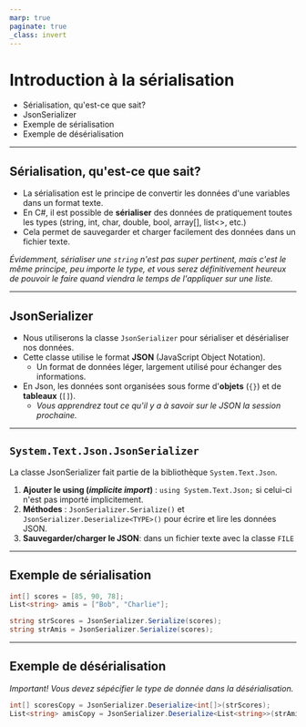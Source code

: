 ```yaml
---
marp: true
paginate: true
_class: invert
---
```


# Introduction à la sérialisation
- Sérialisation, qu'est-ce que sait?
- JsonSerializer
- Exemple de sérialisation
- Exemple de désérialisation

---

## Sérialisation, qu'est-ce que sait?
- La sérialisation est le principe de convertir les données d'une variables dans un format texte.
- En C#, il est possible de **sérialiser** des données de pratiquement toutes les types (string, int, char, double, bool, array[], list<>, etc.)
- Cela permet de sauvegarder et charger facilement des données dans un fichier texte.

*Évidemment, sérialiser une `string` n'est pas super pertinent, mais c'est le même principe, peu importe le type, et vous serez définitivement heureux de pouvoir le faire quand viendra le temps de l'appliquer sur une liste.*

---

## JsonSerializer
- Nous utiliserons la classe `JsonSerializer` pour sérialiser et désérialiser nos données.
- Cette classe utilise le format **JSON** (JavaScript Object Notation). 
  - Un format de données léger, largement utilisé pour échanger des informations.
- En Json, les données sont organisées sous forme d'**objets** (`{}`) et de **tableaux** (`[]`).
  - *Vous apprendrez tout ce qu'il y a à savoir sur le JSON la session prochaine.*

---

## `System.Text.Json.JsonSerializer`
La classe JsonSerializer fait partie de la bibliothèque `System.Text.Json`.  

1. **Ajouter le using (*implicite import*)** : `using System.Text.Json;` si celui-ci n'est pas importé implicitement.
2. **Méthodes** : `JsonSerializer.Serialize()` et `JsonSerializer.Deserialize<TYPE>()` pour écrire et lire les données JSON.
3. **Sauvegarder/charger le JSON**: dans un fichier texte avec la classe `FILE`
---

## Exemple de sérialisation
```csharp
int[] scores = [85, 90, 78];
List<string> amis = ["Bob", "Charlie"];

string strScores = JsonSerializer.Serialize(scores);
string strAmis = JsonSerializer.Serialize(scores);
```

---

## Exemple de désérialisation
*Important! Vous devez sépécifier le type de donnée dans la désérialisation.*
```csharp
int[] scoresCopy = JsonSerializer.Deserialize<int[]>(strScores);
List<string> amisCopy = JsonSerializer.Deserialize<List<string>>(strAmis);
```